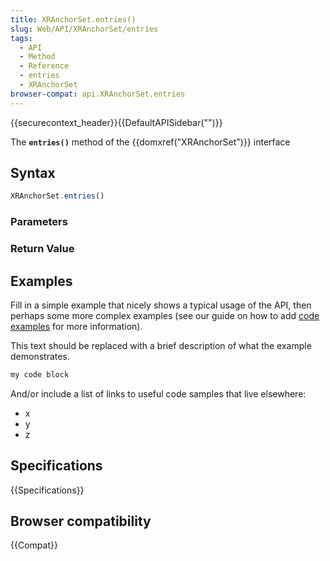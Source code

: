 ```yaml
---
title: XRAnchorSet.entries()
slug: Web/API/XRAnchorSet/entries
tags:
  - API
  - Method
  - Reference
  - entries
  - XRAnchorSet
browser-compat: api.XRAnchorSet.entries
---
```

{{securecontext_header}}{{DefaultAPISidebar("")}}

The **`entries()`** method of the {{domxref("XRAnchorSet")}} interface 

## Syntax

```js
XRAnchorSet.entries()
```

### Parameters



### Return Value



## Examples

Fill in a simple example that nicely shows a typical usage of the API, then perhaps some more complex examples (see our guide on how to add [code examples](/en-US/docs/MDN/Contribute/Structures/Code_examples) for more information).

This text should be replaced with a brief description of what the example demonstrates.

```js
my code block
```

And/or include a list of links to useful code samples that live elsewhere:

*   x
*   y
*   z

## Specifications

{{Specifications}}

## Browser compatibility

{{Compat}}

